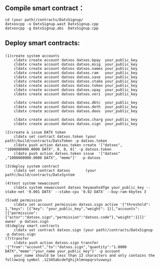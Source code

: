 ## Compile smart contract：
	cd (your path)/contracts/DatxSignup/
	datxoscpp -o DatxSignup.wast DatxSignup.cpp
	datxoscpp -g DatxSignup.abi  DatxSignup.cpp

## Deploy smart contracts:
###	
    (1)create system accounts
        cldatx create account datxos datxos.bpay  your_public_key
        cldatx create account datxos datxos.msig  your_public_key
        cldatx create account datxos datxos.names your_public_key
        cldatx create account datxos datxos.ram   your_public_key
        cldatx create account datxos datxos.save  your_public_key
        cldatx create account datxos datxos.stake your_public_key
        cldatx create account datxos datxos.token your_public_key
        cldatx create account datxos datxos.vpay  your_public_key
        cldatx create account datxos datxos.veri  your_public_key

        cldatx create account datxos datxos.dbtc  your_public_key
        cldatx create account datxos datxos.deth  your_public_key
        cldatx create account datxos datxos.deos  your_public_key

        cldatx create account datxos datxos.charg your_public_key
        cldatx create account datxos datxos.sign  your_public_key

    (2)create & issue DATX token
        cldatx set contract datxos.token (your path)/build/contracts/DatxToken -p datxos.token
        cldatx push action datxos.token create '["datxos", "1000000000.0000 DATX", 0, 0, 0]' -p datxos.token
        cldatx push action datxos.token issue  '["datxos" ,"1000000000.0000 DATX", "memo"]'  -p datxos

    (3)deploy system contract
        cldatx set contract datxos       (your path)/build/contracts/DatxSystem
        
    (4)test system newaccount
        cldatx system newaccount datxos heyaoahsdfge your_public_key --stake-net '0.001 DATX' --stake-cpu '0.02 DATX' --buy-ram-kbytes 3

    (5)add permission
        cldatx set account permission datxos.sign active '{"threshold": 1,"keys": [{"key": "your_public_key","weight": 1}],"accounts": [{"permission":{"actor":"datxos.sign","permission":"datxos.code"},"weight":1}]}' owner -p datxos.sign
	(6)deploy smart contracts
		cldatx set contract datxos.sign (your path)/contracts/DatxSignup  -p datxos.sign
	(7)transfer
		cldatx push action datxos.sign transfer '{"from":"account","to":"datxos.sign","quantity":"1.0000 DATX","memo":"your_name your_public_key"}' -p account
		your_name should be less than 13 characters and only contains the following symbol .12345abcdefghijklmnopqrstuvwxyz

	